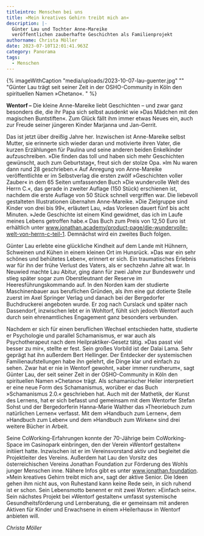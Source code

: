 ```yaml
---
titleintro: Menschen bei uns
title: »Mein kreatives Gehirn treibt mich an«
description: |-
  Günter Lau und Tochter Anne-Mareike 
  veröffentlichen zauberhafte Geschichten als Familienprojekt
authorname: Christa Möller
date: 2023-07-10T12:01:41.963Z
category: Panorama
tags:
  - Menschen
---
```

{% imageWithCaption "media/uploads/2023-10-07-lau-guenter.jpg" "" "Günter Lau trägt seit seiner Zeit in der OSHO-Community in Köln den spirituellen Namen »Chetano«. " %}



**Wentorf –** Die kleine Anne-Mareike liebt Geschichten – und zwar ganz besonders die, die ihr Papa sich selbst ausdenkt wie »Das Mädchen mit den magischen Buntstiften«. Zum Glück fällt ihm immer etwas Neues ein, auch zur Freude seiner jüngeren Kinder Marjanna und Jan-Gerrit. 

Das ist jetzt über dreißig Jahre her. Inzwischen ist Anne-Mareike selbst Mutter, sie erinnerte sich wieder daran und motivierte ihren Vater, die kurzen Erzählungen für Paulina und seine anderen beiden Enkelkinder aufzuschreiben. »Die finden das toll und haben sich mehr Geschichten gewünscht, auch zum Geburtstag«, freut sich der stolze Opa. »Im Nu waren dann rund 28 geschrieben.« Auf Anregung von Anne-Mareike veröffentlichte er im Selbstverlag die ersten zwölf »Geschichten voller Zauber« in dem 65 Seiten umfassenden Buch »Die wundervolle Welt des Herrn C.«, das gerade in zweiter Auflage (150 Stück) erschienen ist, nachdem die erste Auflage von 50 Stück schnell vergriffen war. Die liebevoll gestalteten Illustrationen übernahm Anne-Mareike. »Die Zielgruppe sind Kinder von drei bis 99«, erläutert Lau, »das Vorlesen dauert fünf bis acht Minuten. »Jede Geschichte ist einem Kind gewidmet, das ich im Laufe meines Lebens getroffen habe.« Das Buch zum Preis von 12,50 Euro ist erhältlich unter www.jonathan.academy/product-page/die-wundervolle-welt-von-herrn-c-teil-1. Demnächst wird ein zweites Buch folgen. 

Günter Lau erlebte eine glückliche Kindheit auf dem Lande mit Hühnern, Schweinen und Kühen in einem kleinen Ort im Hunsrück. »Das war ein sehr schönes und behütetes Leben«, erinnert er sich. Ein traumatisches Erlebnis war für ihn der frühe Verlust des Vaters, als er sechzehn Jahre alt war. In Neuwied machte Lau Abitur, ging dann für zwei Jahre zur Bundeswehr und stieg später sogar zum Oberstleutnant der Reserve im Heeresführungskommando auf. In den Norden kam der studierte Maschinenbauer aus beruflichen Gründen, als ihm eine gut dotierte Stelle zuerst im Axel Springer Verlag und danach bei der Bergedorfer Buchdruckerei angeboten wurde. Er zog nach Curslack und später nach Dassendorf, inzwischen lebt er in Wohltorf, fühlt sich jedoch Wentorf auch durch sein ehrenamtliches Engagement ganz besonders verbunden. 

Nachdem er sich für einen beruflichen Wechsel entschieden hatte, studierte er Psychologie und parallel Schamanismus, er war auch als Psychotherapeut nach dem Heilpraktiker-Gesetz tätig. »Das passt viel besser zu mir«, stellte er fest. Sein großes Vorbild ist der Dalai Lama. Sehr geprägt hat ihn außerdem Bert Hellinger. Der Entdecker der systemischen Familienaufstellungen habe ihn gelehrt, die Dinge klar und einfach zu sehen. Zwar hat er nie in Wentorf gewohnt, »aber immer rundherum«, sagt Günter Lau, der seit seiner Zeit in der OSHO-Community in Köln den spirituellen Namen »Chetano« trägt. Als schamanischer Heiler interpretiert er eine neue Form des Schamanismus, worüber er das Buch »Schamanismus 2.0.« geschrieben hat. Auch mit der Mathetik, der Kunst des Lernens, hat er sich befasst und gemeinsam mit dem Wentorfer Stefan Sohst und der Bergedorferin Hanna-Marie Walther das »Theoriebuch zum natürlichen Lernen« verfasst. Mit dem »Handbuch zum Lernen«, dem »Handbuch zum Leben« und dem »Handbuch zum Wirken« sind drei weitere Bücher in Arbeit. 

Seine CoWorking-Erfahrungen konnte der 70-Jährige beim CoWorking-Space im Casinopark einbringen, den der Verein »Wentorf gestalten« initiiert hatte. Inzwischen ist er im Vereinsvorstand aktiv und begleitet die Projektleiter des Vereins. Außerdem hat Lau den Vorsitz des österreichischen Vereins Jonathan Foundation zur Förderung des Wohls junger Menschen inne. Nähere Infos gibt es unter www.jonathan.foundation. »Mein kreatives Gehirn treibt mich an«, sagt der aktive Senior. Die Ideen gehen ihm nicht aus, von Ruhestand kann keine Rede sein, in sich ruhend ist er schon. Sein Lebensmotto benennt er mit zwei Worten: »Einfach sein«. Sein nächstes Projekt bei »Wentorf gestalten« umfasst systemische Gesundheitsförderung und Lernberatung, die er gemeinsam mit anderen Aktiven für Kinder und Erwachsene in einem »Heilerhaus« in Wentorf anbieten will. 

*Christa Möller*